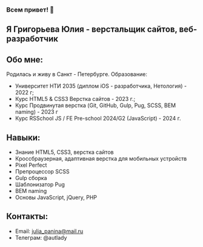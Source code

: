 ### Всем привет! 👋
## Я Григорьева Юлия - верстальщик сайтов, веб-разработчик

## Обо мне:

Родилась и живу в Санкт - Петербурге. 
Образование: 
* Университет НТИ 2035 (диплом iOS - разработчика, Нетология) - 2022 г;
* Курс HTML5 & CSS3 Верстка сайтов - 2023 г.;
* Курс Продвинутая верстка (Git, GitHub, Gulp, Pug, SCSS, BEM naming) - 2023 г
* Курс RSSchool JS / FE Pre-school 2024/G2 (JavaScript) - 2024 г.

## Навыки:
* Знание HTML5, CSS3, верстка сайтов
* Кроссбраузерная, адаптивная верстка для мобильных устройств
* Pixel Perfect
* Препроцессор SCSS
* Gulp сборка
* Шаблонизатор Pug
* BEM naming
* Основы JavaScript, jQuery, PHP

## Контакты:

* Email: julia_panina@mail.ru
* Телеграм: @autlady
